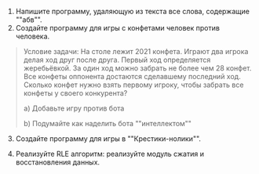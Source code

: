 1. Напишите программу, удаляющую из текста все слова, содержащие ""абв"".
2. Создайте программу для игры с конфетами человек против человека.

> Условие задачи: На столе лежит 2021 конфета. Играют два игрока делая ход друг после друга. Первый ход определяется
> жеребьёвкой. За один ход можно забрать не более чем 28 конфет. Все конфеты оппонента достаются сделавшему последний
> ход.
> Сколько конфет нужно взять первому игроку, чтобы забрать все конфеты у своего конкурента?
>
>a) Добавьте игру против бота
>
>b) Подумайте как наделить бота ""интеллектом""

3. Создайте программу для игры в ""Крестики-нолики"".

4. Реализуйте RLE алгоритм: реализуйте модуль сжатия и восстановления данных.